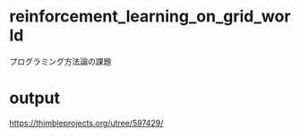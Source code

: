 # reinforcement_learning_on_grid_world
プログラミング方法論の課題

# output
https://thimbleprojects.org/utree/597429/
